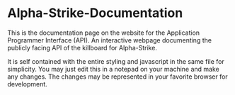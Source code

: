 # Alpha-Strike-Documentation
This is the documentation page on the website for the Application Programmer Interface (API). An interactive webpage documenting the publicly facing API of the killboard for Alpha-Strike.

It is self contained with the entire styling and javascript in the same file for simplicity. You may just edit this in a notepad on your machine and make any changes. The changes may be represented in your favorite browser for development.
